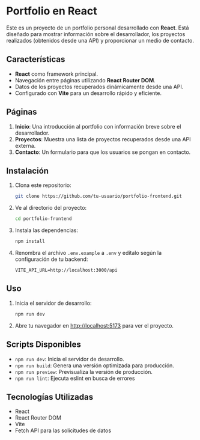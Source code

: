 # Portfolio en React

Este es un proyecto de un portfolio personal desarrollado con **React**. Está diseñado para mostrar información sobre el desarrollador, los proyectos realizados (obtenidos desde una API) y proporcionar un medio de contacto.

## Características

- **React** como framework principal.
- Navegación entre páginas utilizando **React Router DOM**.
- Datos de los proyectos recuperados dinámicamente desde una API.
- Configurado con **Vite** para un desarrollo rápido y eficiente.

## Páginas

1. **Inicio**: Una introducción al portfolio con información breve sobre el desarrollador.
2. **Proyectos**: Muestra una lista de proyectos recuperados desde una API externa.
3. **Contacto**: Un formulario para que los usuarios se pongan en contacto.

## Instalación

1. Clona este repositorio:

   ```bash
   git clone https://github.com/tu-usuario/portfolio-frontend.git
   ```

2. Ve al directorio del proyecto:

   ```bash
   cd portfolio-frontend
   ```

3. Instala las dependencias:

   ```bash
   npm install
   ```

4. Renombra el archivo `.env.example` a `.env` y edítalo según la configuración de tu backend:

   ```env
   VITE_API_URL=http://localhost:3000/api
   ```

## Uso

1. Inicia el servidor de desarrollo:

   ```bash
   npm run dev
   ```

2. Abre tu navegador en [http://localhost:5173](http://localhost:5173) para ver el proyecto.

## Scripts Disponibles

- `npm run dev`: Inicia el servidor de desarrollo.
- `npm run build`: Genera una versión optimizada para producción.
- `npm run preview`: Previsualiza la versión de producción.
- `npm run lint`: Ejecuta eslint en busca de errores

## Tecnologías Utilizadas

- React
- React Router DOM
- Vite
- Fetch API para las solicitudes de datos
